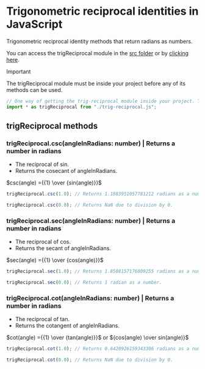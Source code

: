 # Trigonometric reciprocal identities in JavaScript

Trigonometric reciprocal identity methods that return radians as numbers.

You can access the trigReciprocal module in the [src folder](src) or by [clicking here](src/trig-reciprocal.js).

> [!IMPORTANT]
> The trigReciprocal module must be inside your project before any of its methods can be used.

```JavaScript
// One way of getting the trig-reciprocal module inside your project. This requires the module to be in the same folder as the file using this code.
import * as trigReciprocal from "./trig-reciprocal.js";
```

## trigReciprocal methods

### trigReciprocal.csc(angleInRadians: number) | Returns a number in radians

- The reciprocal of sin.
- Returns the cosecant of angleInRadians.

$csc(angle) ={{1} \over {sin(angle)}}$

```JavaScript
trigReciprocal.csc(1.0); // Returns 1.1883951057781212 radians as a number.
```

```JavaScript
trigReciprocal.csc(0.0); // Returns NaN due to division by 0.
```

### trigReciprocal.sec(angleInRadians: number) | Returns a number in radians

- The reciprocal of cos.
- Returns the secant of angleInRadians.

$sec(angle) ={{1} \over {cos(angle)}}$

```JavaScript
trigReciprocal.sec(1.0); // Returns 1.8508157176809255 radians as a number.
```

```JavaScript
trigReciprocal.sec(0.0); // Returns 1 radian as a number.
```

### trigReciprocal.cot(angleInRadians: number) | Returns a number in radians

- The reciprocal of tan.
- Returns the cotangent of angleInRadians.

$cot(angle) ={{1} \over {tan(angle)}}$ or ${cos(angle) \over sin(angle)}$

```JavaScript
trigReciprocal.cot(1.0); // Returns 0.6420926159343306 radians as a number.
```

```JavaScript
trigReciprocal.cot(0.0); // Returns NaN due to division by 0.
```
